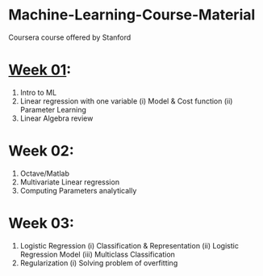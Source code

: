 # Machine-Learning-Course-Material
Coursera course offered by Stanford


# [Week 01](https://github.com/KhorshedSagor/Machine-Learning-Course-Material/tree/main/week-01):
1. Intro to ML
2. Linear regression with one variable
  (i) Model & Cost function
  (ii) Parameter Learning
3. Linear Algebra review

# Week 02:
1. Octave/Matlab
2. Multivariate Linear regression
3. Computing Parameters analytically

# Week 03:
1. Logistic Regression
  (i) Classification & Representation
  (ii) Logistic Regression Model
  (iii) Multiclass Classification
2. Regularization
  (i) Solving problem of overfitting

